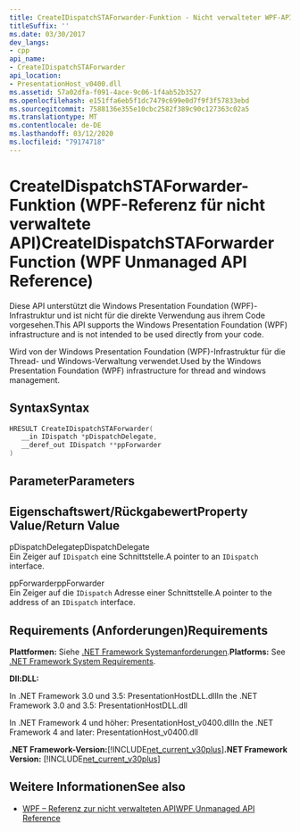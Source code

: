 ```yaml
---
title: CreateIDispatchSTAForwarder-Funktion - Nicht verwalteter WPF-API-Verweis
titleSuffix: ''
ms.date: 03/30/2017
dev_langs:
- cpp
api_name:
- CreateIDispatchSTAForwarder
api_location:
- PresentationHost_v0400.dll
ms.assetid: 57a02dfa-f091-4ace-9c06-1f4ab52b3527
ms.openlocfilehash: e151ffa6eb5f1dc7479c699e0d7f9f3f57833ebd
ms.sourcegitcommit: 7588136e355e10cbc2582f389c90c127363c02a5
ms.translationtype: MT
ms.contentlocale: de-DE
ms.lasthandoff: 03/12/2020
ms.locfileid: "79174718"
---
```

# <a name="createidispatchstaforwarder-function-wpf-unmanaged-api-reference"></a><span data-ttu-id="26b6a-102">CreateIDispatchSTAForwarder-Funktion (WPF-Referenz für nicht verwaltete API)</span><span class="sxs-lookup"><span data-stu-id="26b6a-102">CreateIDispatchSTAForwarder Function (WPF Unmanaged API Reference)</span></span>
<span data-ttu-id="26b6a-103">Diese API unterstützt die Windows Presentation Foundation (WPF)-Infrastruktur und ist nicht für die direkte Verwendung aus ihrem Code vorgesehen.</span><span class="sxs-lookup"><span data-stu-id="26b6a-103">This API supports the Windows Presentation Foundation (WPF) infrastructure and is not intended to be used directly from your code.</span></span>  
  
 <span data-ttu-id="26b6a-104">Wird von der Windows Presentation Foundation (WPF)-Infrastruktur für die Thread- und Windows-Verwaltung verwendet.</span><span class="sxs-lookup"><span data-stu-id="26b6a-104">Used by the Windows Presentation Foundation (WPF) infrastructure for thread and windows management.</span></span>  
  
## <a name="syntax"></a><span data-ttu-id="26b6a-105">Syntax</span><span class="sxs-lookup"><span data-stu-id="26b6a-105">Syntax</span></span>  
  
```cpp  
HRESULT CreateIDispatchSTAForwarder(  
   __in IDispatch *pDispatchDelegate,
   __deref_out IDispatch **ppForwarder  
)  
```  
  
## <a name="parameters"></a><span data-ttu-id="26b6a-106">Parameter</span><span class="sxs-lookup"><span data-stu-id="26b6a-106">Parameters</span></span>  
  
## <a name="property-valuereturn-value"></a><span data-ttu-id="26b6a-107">Eigenschaftswert/Rückgabewert</span><span class="sxs-lookup"><span data-stu-id="26b6a-107">Property Value/Return Value</span></span>  
 <span data-ttu-id="26b6a-108">pDispatchDelegate</span><span class="sxs-lookup"><span data-stu-id="26b6a-108">pDispatchDelegate</span></span>  
 <span data-ttu-id="26b6a-109">Ein Zeiger auf `IDispatch` eine Schnittstelle.</span><span class="sxs-lookup"><span data-stu-id="26b6a-109">A pointer to an `IDispatch` interface.</span></span>  
  
 <span data-ttu-id="26b6a-110">ppForwarder</span><span class="sxs-lookup"><span data-stu-id="26b6a-110">ppForwarder</span></span>  
 <span data-ttu-id="26b6a-111">Ein Zeiger auf die `IDispatch` Adresse einer Schnittstelle.</span><span class="sxs-lookup"><span data-stu-id="26b6a-111">A pointer to the address of an `IDispatch` interface.</span></span>  
  
## <a name="requirements"></a><span data-ttu-id="26b6a-112">Requirements (Anforderungen)</span><span class="sxs-lookup"><span data-stu-id="26b6a-112">Requirements</span></span>  
 <span data-ttu-id="26b6a-113">**Plattformen:** Siehe [.NET Framework Systemanforderungen](../../get-started/system-requirements.md).</span><span class="sxs-lookup"><span data-stu-id="26b6a-113">**Platforms:** See [.NET Framework System Requirements](../../get-started/system-requirements.md).</span></span>  
  
 <span data-ttu-id="26b6a-114">**Dll:**</span><span class="sxs-lookup"><span data-stu-id="26b6a-114">**DLL:**</span></span>  
  
 <span data-ttu-id="26b6a-115">In .NET Framework 3.0 und 3.5: PresentationHostDLL.dll</span><span class="sxs-lookup"><span data-stu-id="26b6a-115">In the .NET Framework 3.0 and 3.5: PresentationHostDLL.dll</span></span>  
  
 <span data-ttu-id="26b6a-116">In .NET Framework 4 und höher: PresentationHost_v0400.dll</span><span class="sxs-lookup"><span data-stu-id="26b6a-116">In the .NET Framework 4 and later: PresentationHost_v0400.dll</span></span>  
  
 <span data-ttu-id="26b6a-117">**.NET Framework-Version:**[!INCLUDE[net_current_v30plus](../../../../includes/net-current-v30plus-md.md)]</span><span class="sxs-lookup"><span data-stu-id="26b6a-117">**.NET Framework Version:** [!INCLUDE[net_current_v30plus](../../../../includes/net-current-v30plus-md.md)]</span></span>  
  
## <a name="see-also"></a><span data-ttu-id="26b6a-118">Weitere Informationen</span><span class="sxs-lookup"><span data-stu-id="26b6a-118">See also</span></span>

- [<span data-ttu-id="26b6a-119">WPF – Referenz zur nicht verwalteten API</span><span class="sxs-lookup"><span data-stu-id="26b6a-119">WPF Unmanaged API Reference</span></span>](wpf-unmanaged-api-reference.md)

